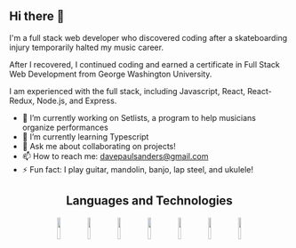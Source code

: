 ## Hi there 👋

I'm a full stack web developer who discovered coding after a skateboarding injury temporarily halted my music career.

 After I recovered, I continued coding and earned a certificate in Full Stack Web Development from George Washington University.
 
 I am experienced with the full stack, including Javascript, React, React-Redux, Node.js, and Express.

- 🔭 I’m currently working on Setlists, a program to help musicians organize performances
- 🌱 I’m currently learning Typescript
- 💬 Ask me about collaborating on projects!
- 📫 How to reach me: davepaulsanders@gmail.com
- ⚡ Fun fact: I play guitar, mandolin, banjo, lap steel, and ukulele!

<h2 align="center">Languages and Technologies</h2>
  <div style="display: flex, justify-content: center, align-items: center, flex-direction: row" align="center">
     <img src="https://upload.wikimedia.org/wikipedia/commons/9/99/Unofficial_JavaScript_logo_2.svg" style="width: 10%"/>
     <img src="https://upload.wikimedia.org/wikipedia/commons/a/a7/React-icon.svg" style="width: 10%"/>
     <img src="https://upload.wikimedia.org/wikipedia/commons/3/38/HTML5_Badge.svg" style="width: 10%"/>
     <img src="https://upload.wikimedia.org/wikipedia/commons/6/62/CSS3_logo.svg" style="width: 10%"/>
     <img src="https://upload.wikimedia.org/wikipedia/commons/b/b2/Bootstrap_logo.svg" style="width: 10%"/>
     <img src="https://upload.wikimedia.org/wikipedia/commons/d/d5/Tailwind_CSS_Logo.svg" style="width: 10%"/>
     <img src="https://upload.wikimedia.org/wikipedia/commons/3/3f/Git_icon.svg" style="width: 10%"/>
   
  </div>
